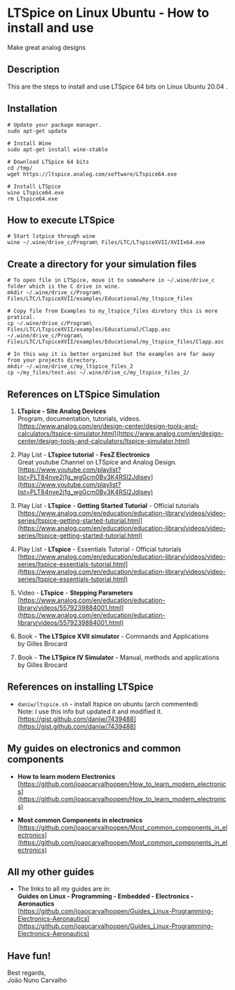 # LTSpice on Linux Ubuntu - How to install and use
Make great analog designs

## Description
This are the steps to install and use LTSpice 64 bits on Linux Ubuntu 20.04 . <br>

## Installation

```
# Update your package manager.
sudo apt-get update

# Install Wine
sudo apt-get install wine-stable

# Download LTSpice 64 bits
cd /tmp/
wget https://ltspice.analog.com/software/LTspice64.exe

# Install LTSpice
wine LTspice64.exe
rm LTspice64.exe
```

## How to execute LTSpice 

```
# Start lstpice through wine
wine ~/.wine/drive_c/Program\ Files/LTC/LTspiceXVII/XVIIx64.exe
```

## Create a directory for your simulation files

```
# To open file in LTSpice, move it to somewhere in ~/.wine/drive_c folder which is the C drive in wine.
mkdir ~/.wine/drive_c/Program\ Files/LTC/LTspiceXVII/examples/Educational/my_ltspice_files

# Copy file from Examples to my_ltspice_files diretory this is more pratical.
cp ~/.wine/drive_c/Program\ Files/LTC/LTspiceXVII/examples/Educational/Clapp.asc ~/.wine/drive_c/Program\ Files/LTC/LTspiceXVII/examples/Educational/my_ltspice_files/Clapp.asc 

# In this way it is better organized but the examples are far away from your projects directory.
mkdir ~/.wine/drive_c/my_ltspice_files_2
cp ~/my_files/test.asc ~/.wine/drive_c/my_ltspice_files_2/
```

## References on LTSpice Simulation

1. **LTspice - Site Analog Devices** <br>
   Program, documentation, tutorials, videos. <br>
   [https://www.analog.com/en/design-center/design-tools-and-calculators/ltspice-simulator.html](https://www.analog.com/en/design-center/design-tools-and-calculators/ltspice-simulator.html) 

2. Play List - **LTspice tutorial** - **FesZ Electronics** <br>
   Great youtube Channel on LTSpice and Analog Design. <br>
   [https://www.youtube.com/playlist?list=PLT84nve2j1g_wgGcm0Bv3K4RSl2Jdjsey](https://www.youtube.com/playlist?list=PLT84nve2j1g_wgGcm0Bv3K4RSl2Jdjsey)

3. Play List - **LTspice** - **Getting Started Tutorial** - Official tutorials <br>
   [https://www.analog.com/en/education/education-library/videos/video-series/ltspice-getting-started-tutorial.html](https://www.analog.com/en/education/education-library/videos/video-series/ltspice-getting-started-tutorial.html) 

4. Play List - **LTspice** - Essentials Tutorial - Official tutorials <br>
   [https://www.analog.com/en/education/education-library/videos/video-series/ltspice-essentials-tutorial.html](https://www.analog.com/en/education/education-library/videos/video-series/ltspice-essentials-tutorial.html)

5. Video - **LTspice** - **Stepping Parameters** <br>
   [https://www.analog.com/en/education/education-library/videos/5579239884001.html](https://www.analog.com/en/education/education-library/videos/5579239884001.html)

6. Book - **The LTSpice XVII simulator** - Commands and Applications <br>
   by Gilles Brocard <br>

7. Book - **The LTSpice IV Simulator** - Manual, methods and applications <br>
   by Gilles Brocard <br>


## References on installing LTSpice

* ```daniw/ltspice.sh``` - install ltspice on ubuntu (arch commented) <br>
  Note: I use this info but updated it and modified it. <br>
  [https://gist.github.com/daniw/7439488](https://gist.github.com/daniw/7439488)


## My guides on electronics and common components

* **How to learn modern Electronics** <br>
  [https://github.com/joaocarvalhoopen/How_to_learn_modern_electronics](https://github.com/joaocarvalhoopen/How_to_learn_modern_electronics)

* **Most common Components in electronics** <br>
  [https://github.com/joaocarvalhoopen/Most_common_components_in_electronics](https://github.com/joaocarvalhoopen/Most_common_components_in_electronics)


## All my other guides

* The links to all my guides are in: <br>
  **Guides on Linux - Programming - Embedded - Electronics - Aeronautics** <br>
  [https://github.com/joaocarvalhoopen/Guides_Linux-Programming-Electronics-Aeronautics](https://github.com/joaocarvalhoopen/Guides_Linux-Programming-Electronics-Aeronautics)


## Have fun!
Best regards, <br>
João Nuno Carvalho <br>
